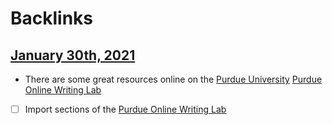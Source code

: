 
# Backlinks
## [January 30th, 2021](<January 30th, 2021.md>)
- There are some great resources online on the [Purdue University](<Purdue University.md>) [Purdue Online Writing Lab](<Purdue Online Writing Lab.md>)

- [ ] Import sections of the [Purdue Online Writing Lab](<Purdue Online Writing Lab.md>)

